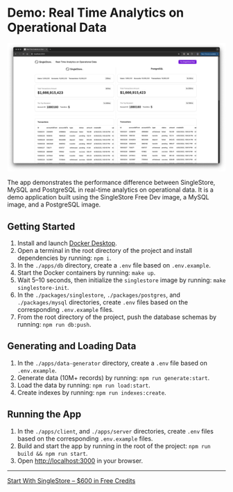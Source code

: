 # Demo: Real Time Analytics on Operational Data

![Preview](assets/preview.png)

The app demonstrates the performance difference between SingleStore, MySQL and PostgreSQL in real-time analytics on operational data. It is a demo application built using the SingleStore Free Dev image, a MySQL image, and a PostgreSQL image.

## Getting Started

1. Install and launch [Docker Desktop](https://www.docker.com/products/docker-desktop/).
2. Open a terminal in the root directory of the project and install dependencies by running: `npm i`.
3. In the `./apps/db` directory, create a `.env` file based on `.env.example`.
4. Start the Docker containers by running: `make up`.
5. Wait 5–10 seconds, then initialize the `singlestore` image by running: `make singlestore-init`.
6. In the `./packages/singlestore`, `./packages/postgres`, and `./packages/mysql` directories, create `.env` files based on the corresponding `.env.example` files.
7. From the root directory of the project, push the database schemas by running: `npm run db:push`.

## Generating and Loading Data

1. In the `./apps/data-generator` directory, create a `.env` file based on `.env.example`.
2. Generate data (10M+ records) by running: `npm run generate:start`.
3. Load the data by running: `npm run load:start`.
4. Create indexes by running: `npm run indexes:create`.

## Running the App

1. In the `./apps/client`, and `./apps/server` directories, create `.env` files based on the corresponding `.env.example` files.
2. Build and start the app by running in the root of the project: `npm run build && npm run start`.
3. Open [http://localhost:3000](http://localhost:3000) in your browser.

---

[Start With SingleStore – $600 in Free Credits](https://portal.singlestore.com/intention/cloud?utm_source=yaroslav&utm_medium=github&utm_campaign=general-technical&utm_content=real-time-analytics-on-operational-data-mysql-vs-postgresql-vs-singlestore)
